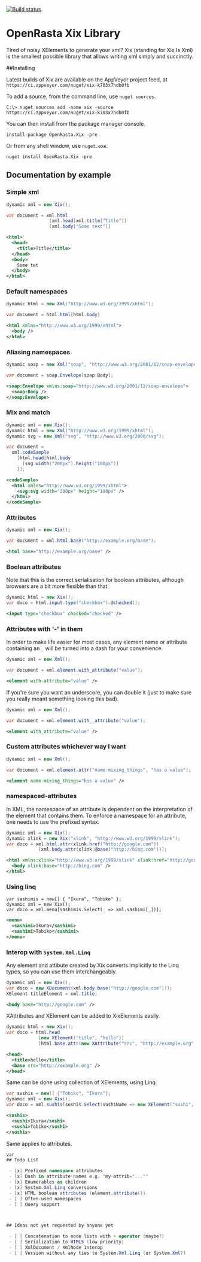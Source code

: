 [![Build status](https://ci.appveyor.com/api/projects/status/h30pjv455g6wp79e?svg=true)](https://ci.appveyor.com/project/serialseb/xix)


# OpenRasta Xix Library

Tired of noisy XElements to generate your xml? Xix (standing for Xix Is Xml) is
the smallest possible library that allows writing xml simply and succinctly.


##Installing

Latest builds of Xix are available on the AppVeyor project feed, at `https://ci.appveyor.com/nuget/xix-k703x7hdb0fb`

To add a source, from the command line, use `nuget sources`.

`C:\> nuget sources add -name xix -source https://ci.appveyor.com/nuget/xix-k703x7hdb0fb`

You can then install from the package manager console.

```
install-package OpenRasta.Xix -pre
```

Or from any shell window, use `nuget.exe`.

```
nuget install OpenRasta.Xix -pre
```

## Documentation by example

### Simple xml
```csharp
dynamic xml = new Xix();

var document = xml.html
                [xml.head[xml.title["Title"]]
                [xml.body["Some text"]]
```

```xml
<html>
  <head>
    <title>Title</title>
  </head>
  <body>
    Some tet
  </body>
</html>
```


### Default namespaces
```csharp
dynamic html = new Xml("http://www.w3.org/1999/xhtml");

var document = html.html[html.body]
```
```xml
<html xmlns="http://www.w3.org/1999/xhtml">
  <body />
</html>
```

### Aliasing namespaces
```csharp
dynamic soap = new Xml("soap", "http://www.w3.org/2001/12/soap-envelope");

var document = soap.Envelope[soap:Body];
```
```xml
<soap:Envelope xmlns:soap="http://www.w3.org/2001/12/soap-envelope">
  <soap:Body />
</soap:Envelope>
```

### Mix and match
```csharp
dynamic xml = new Xix();
dynamic html = new Xml("http://www.w3.org/1999/xhtml");
dynamic svg = new Xml("svg", "http://www.w3.org/2000/svg");

var document =
  xml.codeSample
    [html.head[html.body
      [svg.width("200px").height("100px")]
    ]];
```
```xml
<codeSample>
  <html xmlns="http://www.w3.org/1999/xhtml">
    <svg:svg width="200px" height="100px" />
  </html>
</codeSample>
```

### Attributes
```csharp
dynamic xml = new Xix();

var document = xml.html.base("http://example.org/base");
```
```xml
<html base="http://example.org/base" />
```

### Boolean attributes

Note that this is the correct serialisation for boolean attributes, although
browsers are a bit more flexible than that.
```csharp
dynamic html = new Xix();
var doco = html.input.type("checkbox").@checked();
```
```xml
<input type="checkbox" checked="checked" />
```
### Attributes with '-' in them

In order to make life easier for most cases, any element name or attribute
containing an `_` will be turned into a dash for your convenience.


```csharp
dynamic xml = new Xml();

var document = xml.element.with_attribute("value");
```
```xml
<element with-attribute="value" />
```

If you're sure you want an underscore, you can double it (just to make sure you really meant something looking this bad).


```csharp
dynamic xml = new Xml();

var document = xml.element.with__attribute("value");
```
```xml
<element with_attribute="value" />
```

### Custom attributes whichever way I want


```csharp
dynamic xml = new Xml();

var document = xml.element.attr("name-mixing_things", "has a value");
```
```xml
<element name-mixing_things="has a value" />
```

### namespaced-attributes
In XML, the namespace of an attribute is dependent on the interpretation of the element that contains them. To enforce a namespace for an attribute, one needs to use the prefixed syntax.

```csharp
dynamic xml = new Xix();
dynamic xlink = new Xix("xlink", "http://www.w3.org/1999/xlink");
var doco = xml.html.attr(xlink.href("http://google.com"))
			[xml.body.attr(xlink.@base("http://bing.com"))];
```

```xml
<html xmlns:xlink="http://www.w3.org/1999/xlink" xlink:href="http://google.com">
  <body xlink:base="http://bing.com" />
</html>
```

### Using linq

```chsarp
var sashimis = new[] { "Ikura", "Tobiko" };
dynamic xml = new Xix();
var doco = xml.menu[sashimis.Select(_ => xml.sashimi[_])];
```

```xml
<menu>
  <sashimi>Ikura</sashimi>
  <sashimi>Tobiko</sashimi>
</menu>
```

### Interop with `System.Xml.Linq`

Any element and attibute created by Xix converts implicitly to the Linq types,
so you can use them interchangeably.

```csharp
dynamic xml = new Xix();
var doco = new XDocument(xml.body.base("http://google.com")));
XElement titleElement = xml.title;
```
```xml
<body base="http://google.com" />
```

XAttributes and XElement can be added to XixElements easily.
```csharp
dynamic html = new Xix();
var doco = html.head
            [new XElement("title", "hello")]
            [html.base.attr(new XAttribute("src", "http://example.org"))];
```

```xml
<head>
  <title>hello</title>
  <base src="http://example.org" />
</head>
```

Same can be done using collection of XElements, using Linq.
```csharp
var sushis = new[] {"Tobiko", "Ikura"};
dynamic xml = new Xix();
var doco = xml.sushis[sushis.Select(sushiName => new XElement("sushi", sushiName))];
```

```xml
<sushis>
  <sushi>Ikura</sushi>
  <sushi>Tobiko</sushi>
</sushis>
```

Same applies to attributes.
```csharp
var
## Todo List

 - [x] Prefixed namespace attributes
 - [x] Dash in attribute names e.g. 'my-attrib="..."'
 - [x] Enumerables as children
 - [x] System.Xml.Linq conversions
 - [x] HTML boolean attributes (element.attribute())
 - [ ] Often-used namespaces
 - [ ] Query support



## Ideas not yet requested by anyone yet

 - [ ] Concatenation to node lists with + operator (maybe?)
 - [ ] Serialization to HTML5 (low priority)
 - [ ] XmlDocument / XmlNode interop
 - [ ] Version without any ties to System.Xml.Linq (or System.Xml?)

